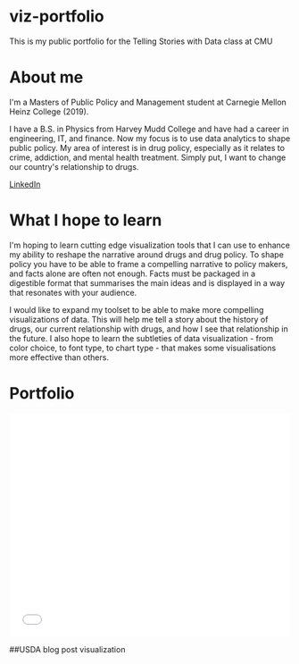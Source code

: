 # viz-portfolio
This is my public portfolio for the Telling Stories with Data class at CMU

# About me
I'm a Masters of Public Policy and Management student at Carnegie Mellon Heinz College (2019).

I have a B.S. in Physics from Harvey Mudd College and have had a career in engineering, IT, and finance. Now my focus is to use data analytics to shape public policy. My area of interest is in drug policy, especially as it relates to crime, addiction, and mental health treatment. Simply put, I want to change our country's relationship to drugs.

[LinkedIn](www.linkedin.com/in/wilson-mui-1049223)

# What I hope to learn
I'm hoping to learn cutting edge visualization tools that I can use to enhance my ability to reshape the narrative around drugs and drug policy. To shape policy you have to be able to frame a compelling narrative to policy makers, and facts alone are often not enough. Facts must be packaged in a digestible format that summarises the main ideas and is displayed in a way that resonates with your audience.

I would like to expand my toolset to be able to make more compelling visualizations of data. This will help me tell a story about the history of drugs, our current relationship with drugs, and how I see that relationship in the future. I also hope to learn the subtleties of data visualization - from color choice, to font type, to chart type - that makes some visualisations more effective than others.

# Portfolio
<iframe id="datawrapper-chart-86bP0" src="//datawrapper.dwcdn.net/86bP0/1/" scrolling="no" frameborder="0" style="width: 0; min-width: 100% !important;" height="400"></iframe><script type="text/javascript">if("undefined"==typeof window.datawrapper)window.datawrapper={};window.datawrapper["86bP0"]={},window.datawrapper["86bP0"].iframe=document.getElementById("datawrapper-chart-86bP0"),window.addEventListener("message",function(a){if("undefined"!=typeof a.data["datawrapper-height"])for(var b in a.data["datawrapper-height"])if("86bP0"==b)window.datawrapper["86bP0"].iframe.style.height=a.data["datawrapper-height"][b]+"px"});</script>

##USDA blog post visualization
